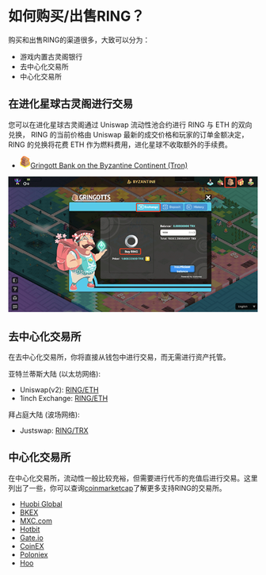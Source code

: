 # 如何购买/出售RING？

购买和出售RING的渠道很多，大致可以分为：

- 游戏内置古灵阁银行
- 去中心化交易所
- 中心化交易所

## 在进化星球古灵阁进行交易

您可以在进化星球古灵阁通过 Uniswap 流动性池合约进行 RING 与 ETH 的双向兑换， RING 的当前价格由 Uniswap 最新的成交价格和玩家的订单金额决定，RING 的兑换将花费 ETH 作为燃料费用，进化星球不收取额外的手续费。

* ![Gringott](../../.gitbook/assets/gringott.png)[Gringott Bank on the Byzantine Continent \(Tron\)](https://www.evolution.land/land/2/bank/buy-ring)

![购买和出售RING](../../.gitbook/assets/image%20%283%29.png)

## 去中心化交易所

在去中心化交易所，你将直接从钱包中进行交易，而无需进行资产托管。

亚特兰蒂斯大陆 \(以太坊网络):

* Uniswap\(v2\): [RING/ETH](https://info.uniswap.org/token/0x9469d013805bffb7d3debe5e7839237e535ec483)
* 1inch Exchange: [RING/ETH](https://1inch.exchange/#/RING/ETH)

拜占庭大陆 \(波场网络):

* Justswap: [RING/TRX](https://justswap.io/#/scan/detail/trx/TL175uyihLqQD656aFx3uhHYe1tyGkmXaW)

## 中心化交易所

在中心化交易所，流动性一般比较充裕，但需要进行代币的充值后进行交易。这里列出了一些，你可以查询[coinmarketcap](https://coinmarketcap.com/currencies/darwinia-network/markets/)了解更多支持RING的交易所。

* [Huobi Global](https://www.hbg.com/en-us/exchange/ring_usdt)
* [BKEX](https://www.bkex.com/trade/RING_USDT)
* [MXC.com](https://www.mxc.com/trade/easy#RING_USDT)
* [Hotbit](https://www.hotbit.io/exchange?symbol=RING_USDT)
* [Gate.io](https://gate.io/trade/ring_usdt)
* [CoinEX](https://www.coinex.com/trading?currency=usdt&dest=ring&tab=limit)
* [Poloniex](https://poloniex.com/exchange#usdt_ring)
* [Hoo](https://hoo.com/spot/ring-usdt)